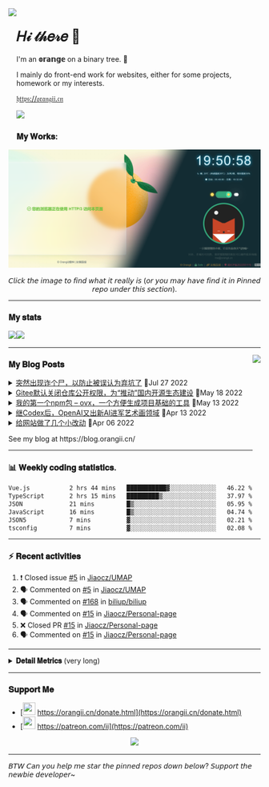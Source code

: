 <!-- Using Creative Commons BY 4.0 license. You must give appropriate credit for this repo if you use. -->
<!-- 使用 CC BY 4.0 许可证，你需要给出合理的署名至本仓库 -->

<img src="https://static.orangii.cn/avatar/logo.svg" align="left" height="250px" />
<h1>𝐻𝒾 𝓉𝒽𝑒𝓇𝑒 👋</h1>
<p>I'm an <b>𝕠𝕣𝕒𝕟𝕘𝕖</b> on a binary tree. 🍊</p>
<p>I mainly do front-end work for websites, either for some projects, homework or my interests.</p>
<p><a href="https://orangii.cn" target="_blank">𝔥𝔱𝔱𝔭𝔰://𝔬𝔯𝔞𝔫𝔤𝔦𝔦.𝔠𝔫</a></p>
<img src="https://visitor-badge.glitch.me/badge?page_id=Jiaocz.Jiaocz" />
<br />
<a id="My-Works"></a>

### 𝐌𝐲 𝐖𝐨𝐫𝐤𝐬:
<a href="#pinned"><img src="https://github.com/Jiaocz/Jiaocz/blob/main/websites.png" /></a>

<p align="center">𝘊𝘭𝘪𝘤𝘬 𝘵𝘩𝘦 𝘪𝘮𝘢𝘨𝘦 𝘵𝘰 𝘧𝘪𝘯𝘥 𝘸𝘩𝘢𝘵 𝘪𝘵 𝘳𝘦𝘢𝘭𝘭𝘺 𝘪𝘴 (𝘰𝘳 𝘺𝘰𝘶 𝘮𝘢𝘺 𝘩𝘢𝘷𝘦 𝘧𝘪𝘯𝘥 𝘪𝘵 𝘪𝘯 𝘗𝘪𝘯𝘯𝘦𝘥 𝘳𝘦𝘱𝘰 𝘶𝘯𝘥𝘦𝘳 𝘵𝘩𝘪𝘴 𝘴𝘦𝘤𝘵𝘪𝘰𝘯).</p>
  
----
<a id="My-stats"></a>
### 𝐌𝐲 𝐬𝐭𝐚𝐭𝐬

[<span><img src="https://github-readme-stats.vercel.app/api?username=jiaocz&count_private=true&show_icons=true&theme=flag-india" height=145/></span><span><img src="https://github-readme-stats.vercel.app/api/top-langs/?username=jiaocz&layout=compact" height=145/></span>](https://orangii.cn/)
  
---
<a id="My-Blog-Posts"></a>
<img align="right" src="https://avatars.githubusercontent.com/u/14857984?v=4" height="250px" />
### 𝐌𝐲 𝐁𝐥𝐨𝐠 𝐏𝐨𝐬𝐭𝐬
<!-- BLOG-POST-LIST:START -->
<details><summary><a href='https://blog.orangii.cn/shuoshuo/popup-at-7-27/' target='_blank'>突然出现诈个尸，以防止被误认为弃坑了</a>&nbsp;📅Jul 27 2022</summary>最近忙于摆烂，本来说好的假期复习考研也摆了很久了，要不是看直播就是打游戏或者是打代码玩，现在已经很久没有动力学 [&amp;#8230;]</details>
<details><summary><a href='https://blog.orangii.cn/shuoshuo/gitee-repo-invisible-default/' target='_blank'>Gitee默认关闭仓库公开权限，为“推动”国内开源生态建设</a>&nbsp;📅May 18 2022</summary>今天看群友反应了Gitee的公开仓库都被限制了，自己尝试一看，好家伙，果然不能了（以下是我的一个项目） 为了营 [&amp;#8230;]</details>
<details><summary><a href='https://blog.orangii.cn/2022/my-npm-package-ovx/' target='_blank'>我的第一个npm包 – ovx，一个方便生成项目基础的工具</a>&nbsp;📅May 13 2022</summary>已经🕊了很长时间了，最近除了考试就是大作业，马上要考研了，也没有办法。 不过最近因为有一个讲座报名小程序的项目 [&amp;#8230;]</details>
<details><summary><a href='https://blog.orangii.cn/2022/openai-dall-e-2/' target='_blank'>继Codex后，OpenAI又出新AI进军艺术画领域</a>&nbsp;📅Apr 13 2022</summary>说到OpenAI、Codex大家可能还不了解，但是说到GitHub Copilot相信大家都有所耳闻或者正在使 [&amp;#8230;]</details>
<details><summary><a href='https://blog.orangii.cn/shuoshuo/small-update-20220406/' target='_blank'>给网站做了几个小改动</a>&nbsp;📅Apr 06 2022</summary>图片全部上了鉴权验证 这次的改动主要针对的是：防盗链和防盗走，以前的防盗链都是用的Referer防盗链，这次改 [&amp;#8230;]</details><!-- BLOG-POST-LIST:END -->
<p>See my blog at https://blog.orangii.cn/</p>

---
<a id="Weekly-coding-statistics"></a>
### 📊 𝐖𝐞𝐞𝐤𝐥𝐲 𝐜𝐨𝐝𝐢𝐧𝐠 𝐬𝐭𝐚𝐭𝐢𝐬𝐭𝐢𝐜𝐬.
<!-- [<img src="https://github-readme-stats.vercel.app/api/wakatime?username=orangii" alt="Wakatime"/>](https://wakatime.com/@Orangii) -->
<!--START_SECTION:waka-->

```text
Vue.js           2 hrs 44 mins   ███████████▓░░░░░░░░░░░░░   46.22 %
TypeScript       2 hrs 15 mins   █████████▒░░░░░░░░░░░░░░░   37.97 %
JSON             21 mins         █▒░░░░░░░░░░░░░░░░░░░░░░░   05.95 %
JavaScript       16 mins         █▒░░░░░░░░░░░░░░░░░░░░░░░   04.74 %
JSON5            7 mins          ▓░░░░░░░░░░░░░░░░░░░░░░░░   02.21 %
tsconfig         7 mins          ▓░░░░░░░░░░░░░░░░░░░░░░░░   02.08 %
```

<!--END_SECTION:waka-->

---
<a id="Recent-activities"></a>
### :zap: 𝐑𝐞𝐜𝐞𝐧𝐭 𝐚𝐜𝐭𝐢𝐯𝐢𝐭𝐢𝐞𝐬
  
<!--START_SECTION:activity-->
1. ❗️ Closed issue [#5](https://github.com/Jiaocz/UMAP/issues/5) in [Jiaocz/UMAP](https://github.com/Jiaocz/UMAP)
2. 🗣 Commented on [#5](https://github.com/Jiaocz/UMAP/issues/5) in [Jiaocz/UMAP](https://github.com/Jiaocz/UMAP)
3. 🗣 Commented on [#168](https://github.com/biliup/biliup/issues/168) in [biliup/biliup](https://github.com/biliup/biliup)
4. 🗣 Commented on [#15](https://github.com/Jiaocz/Personal-page/issues/15) in [Jiaocz/Personal-page](https://github.com/Jiaocz/Personal-page)
5. ❌ Closed PR [#15](https://github.com/Jiaocz/Personal-page/pull/15) in [Jiaocz/Personal-page](https://github.com/Jiaocz/Personal-page)
6. 🗣 Commented on [#15](https://github.com/Jiaocz/Personal-page/issues/15) in [Jiaocz/Personal-page](https://github.com/Jiaocz/Personal-page)
<!--END_SECTION:activity-->
  
---

<details>
  <summary><strong>𝐃𝐞𝐭𝐚𝐢𝐥 𝐌𝐞𝐭𝐫𝐢𝐜𝐬</strong> (very long)</summary>
  <img src="https://github.com/Jiaocz/Jiaocz/blob/main/github-metrics.svg" />
</details>

---
<a id="Support-Me"></a>
### 𝐒𝐮𝐩𝐩𝐨𝐫𝐭 𝐌𝐞
- [<img src="https://static.orangii.cn/avatar/logo.svg" height=25 width=25 />&nbsp;https://orangii.cn/donate.html](https://orangii.cn/donate.html)
- [<img src="https://github.githubassets.com/images/modules/site/icons/funding_platforms/patreon.svg" width=25 height=25 />&nbsp;https://patreon.com/ii](https://patreon.com/ii)

<p align="center"><img src="https://github-profile-trophy.vercel.app/?username=Jiaocz&no-bg=true&margin-w=5&rank=-C&row=1&column=6" /></p>

---
𝘉𝘛𝘞 𝘊𝘢𝘯 𝘺𝘰𝘶 𝘩𝘦𝘭𝘱 𝘮𝘦 𝘴𝘵𝘢𝘳 𝘵𝘩𝘦 𝘱𝘪𝘯𝘯𝘦𝘥 𝘳𝘦𝘱𝘰𝘴 𝘥𝘰𝘸𝘯 𝘣𝘦𝘭𝘰𝘸? 𝘚𝘶𝘱𝘱𝘰𝘳𝘵 𝘵𝘩𝘦 𝘯𝘦𝘸𝘣𝘪𝘦 𝘥𝘦𝘷𝘦𝘭𝘰𝘱𝘦𝘳~
  <a id="pinned"></a>
<!--
**Jiaocz/Jiaocz** is a ✨ _special_ ✨ repository because its `README.md` (this file) appears on your GitHub profile.

Here are some ideas to get you started:

- 🔭 I’m currently working on ...
- 🌱 I’m currently learning ...
- 👯 I’m looking to collaborate on ...
- 🤔 I’m looking for help with ...
- 💬 Ask me about ...
- 📫 How to reach me: ...
- 😄 Pronouns: ...
- ⚡ Fun fact: ...
-->
